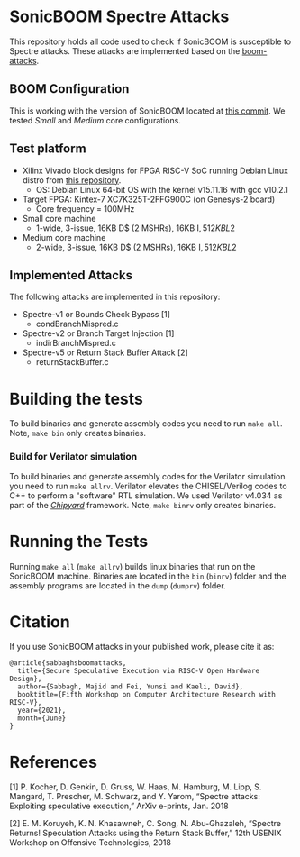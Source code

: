 # SonicBOOM Spectre Attacks
This repository holds all code used to check if SonicBOOM is susceptible to Spectre attacks. These attacks are implemented based on the [boom-attacks](https://github.com/riscv-boom/boom-attacks).

## BOOM Configuration
This is working with the version of SonicBOOM located at [this commit](https://github.com/riscv-boom/riscv-boom/commit/e252e797c21aa3bf860cb9d67c6009ef00c5916f). We tested *Small* and *Medium* core configurations.

## Test platform
* Xilinx Vivado block designs for FPGA RISC-V SoC running Debian Linux distro from [this repository](https://github.com/eugene-tarassov/vivado-risc-v).
  * OS: Debian Linux 64-bit OS with the kernel v15.11.16 with gcc v10.2.1
* Target FPGA: Kintex-7 XC7K325T-2FFG900C (on Genesys-2 board)
  * Core frequency = 100MHz  
* Small core machine
  * 1-wide, 3-issue, 16KB D$ (2 MSHRs), 16KB I$, 512KB L2$
* Medium core machine
  * 2-wide, 3-issue, 16KB D$ (2 MSHRs), 16KB I$, 512KB L2$

## Implemented Attacks
The following attacks are implemented in this repository:

* Spectre-v1 or Bounds Check Bypass [1]
    * condBranchMispred.c
* Spectre-v2 or Branch Target Injection [1]
    * indirBranchMispred.c
* Spectre-v5 or Return Stack Buffer Attack [2]
    * returnStackBuffer.c

# Building the tests
To build binaries and generate assembly codes you need to run `make all`. Note, `make bin` only creates binaries.

### Build for Verilator simulation
To build binaries and generate assembly codes for the Verilator simulation you need to run `make allrv`. Verilator elevates the CHISEL/Verilog codes to C++ to perform a "software" RTL simulation. We used Verilator v4.034 as part of the [*Chipyard*](https://chipyard.readthedocs.io/en/latest/Chipyard-Basics/Initial-Repo-Setup.html#initial-repository-setup) framework. Note, `make binrv` only creates binaries.

# Running the Tests
Running `make all` (`make allrv`) builds linux binaries that run on the SonicBOOM machine. Binaries are located in the `bin` (`binrv`) folder and the assembly programs are located in the `dump` (`dumprv`) folder.

# Citation
If you use SonicBOOM attacks in your published work, please cite it as:

```
@article{sabbaghsboomattacks,
  title={Secure Speculative Execution via RISC-V Open Hardware Design},
  author={Sabbagh, Majid and Fei, Yunsi and Kaeli, David},
  booktitle={Fifth Workshop on Computer Architecture Research with RISC-V},
  year={2021},
  month={June}
}
```

# References
[1] P. Kocher, D. Genkin, D. Gruss, W. Haas, M. Hamburg, M. Lipp, S. Mangard, T. Prescher, M. Schwarz, and Y. Yarom, “Spectre attacks: Exploiting speculative execution,” ArXiv e-prints, Jan. 2018

[2] E. M. Koruyeh, K. N. Khasawneh, C. Song, N. Abu-Ghazaleh, “Spectre Returns! Speculation Attacks using the Return Stack Buffer,” 12th USENIX Workshop on Offensive Technologies, 2018